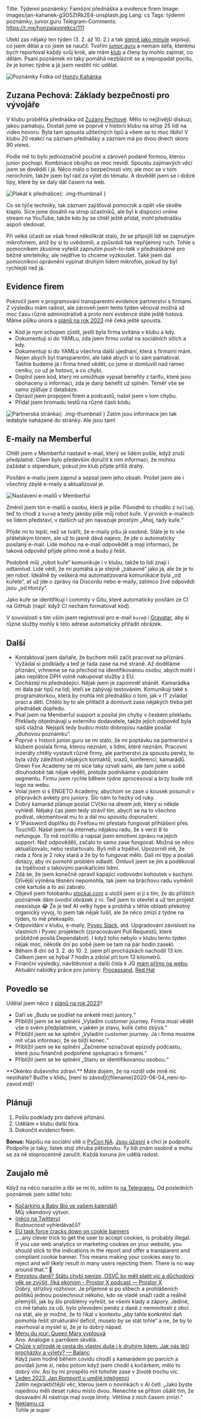 Title: Týdenní poznámky: Famózní přednáška a evidence firem
Image: images/jan-kahanek-g3O5ZtRk2E4-unsplash.jpg
Lang: cs
Tags: týdenní poznámky, junior.guru
Telegram-Comments: https://t.me/honzajavorekcz/111


Utekl zas nějaký ten týden (3. 2. až 10. 2.) a tak [stejně jako minule]({filename}/2023-02-03_tydenni-poznamky-schuzky-a-evidence-firemnich-partnerstvi.md) sepisuji, co jsem dělal a co jsem se naučil.
Tvořím [junior.guru](https://junior.guru/) a nemám šéfa, kterému bych reportoval každý svůj krok, ale mám [klub](https://junior.guru/club/) a členy by mohlo zajímat, co dělám.
Psaní poznámek mi taky pomáhá nezbláznit se a nepropadat pocitu, že je konec týdne a já jsem nestihl nic udělat.

![Poznámky]({static}/images/jan-kahanek-g3O5ZtRk2E4-unsplash.jpg)
Fotka od [Honzy Kahánka](https://unsplash.com/@honza_kahanek)


<!-- Honzo, piš jednu větu na řádek! https://sive.rs/1s -->


## Zuzana Pechová: Základy bezpečnosti pro vývojáře

V klubu proběhla přednáška od [Zuzany Pechové](https://www.linkedin.com/in/zuzanapechova/).
Mělo to nejživější diskuzi, jakou pamatuju.
Dostali jsme se poprvé v historii klubu na strop 25 lidí na video hovoru.
Byla tam spousta užitečných tipů a všem se to moc líbilo!
V klubu 20 reakcí na záznam přednášky a záznam má po dvou dnech skoro 90 _views_.

Podle mě to bylo jednoznačně poučné a zároveň podané formou, kterou junior pochopí.
Kombinace obojího se moc nevidí.
Spoustu zajímavých věcí jsem se dověděl i já.
Něco málo o bezpečnosti vím, ale moc se v tom nerochním, takže jsem byl rád za výlet do tématu.
A dověděl jsem se i dobré tipy, které by se daly dát časem na web.

![Plakát k přednášce]({static}/images/20230207-3f4025980ff02dba215a2a5c26de32b5dbc2f9e1a7bc3dcd44c45fc83495afc1.png){: .img-thumbnail }

Co se týče techniky, tak záznam zajišťoval pomocník a opět vše skvěle klaplo.
Sice jsme dosáhli na strop účastníků, ale byl k dispozici online stream na YouTube, takže kdo by se chtěl ještě přidat, mohl přednášku aspoň sledovat.

Při velké účasti se však hned několikrát stalo, že se připojili lidi se zapnutým mikrofonem, aniž by si to uvědomili, a způsobili tak nepříjemný ruch.
Tohle s pomocníkem zkusíme vyřešit zapnutím _push-to-talk_ v přednáškárně pro běžné smrtelníky, ale nejdříve to chceme vyzkoušet.
Také jsem dal pomocníkovi oprávnění vypínat druhým lidem mikrofon, pokud by byl rychlejší než já.


## Evidence firem

Pokročil jsem v programování transparentní evidence partnerství s firmami.
Z výsledku mám radost, ale zároveň jsem tento týden věnoval možná až moc času různé administrativě a proto není evidence stále ještě hotová.
Máme půlku února a [plánů na rok 2023]({filename}2022-12-26_strategie-na-2023.md) mě čeká ještě spousta.

-   Kód je nyní schopen zjistit, jestli byla firma uvítána v klubu a kdy.
-   Dokumentuji si do YAMLu, zda jsem firmu uvítal na sociálních sítích a kdy.
-   Dokumentuji si do YAMLu všechna další ujednání, která s firmami mám.
    Nejen abych byl transparentní, ale také abych si to sám pamatoval.
    Takhle budeme já i firma hned vědět, co jsme si domluvili nad rámec ceníku, co už je hotovo, a co chybí.
-   Doplnil jsem kód, který mi umožňuje vypsat benefity z tarifu, které jsou obohaceny o informaci, zda je daný benefit už splněn.
    Téměř vše se samo zjišťuje z databáze.
-   Opravil jsem propojení firem a podcastů, našel jsem v tom chybu.
-   Přidal jsem hromadu testů na různé části kódu.

![Partnerská stránka]({static}/images/screenshot-2023-02-10-at-11-55-14-partnerstvi-s-firmou-red-hat.png){: .img-thumbnail }
Zatím jsou informace jen tak ledabyle naházené do stránky. Ale jsou tam!


## E-maily na Memberful

Chtěl jsem v Memberful nastavit e-mail, který se lidem pošle, když zruší předplatné.
Cílem bylo především doručit k nim informaci, že mohou zažádat o stipendium, pokud jim klub přijde příliš drahý.

Posílání e-mailu jsem zapnul a sepsal jsem jeho obsah.
Prošel jsem ale i všechny zbylé e-maily a aktualizoval je.

![Nastavení e-mailů v Memberful]({static}/images/screenshot-2023-02-10-at-11-57-51-subscription-canceled.png)

Změnil jsem tón e-mailů a osobu, která je píše.
Původně to chodilo z `hello@`, teď to chodí z `kure@` a texty jakoby píše můj robot kuře.
V prvních e-mailech se lidem představí, v dalších už jen navazuje prostým „Ahoj, tady kuře.“

Přijde mi to lepší, než se tvářit, že e-maily píšu já osobně.
Stále je to vše přátelským tónem, ale už to jasně dává najevo, že jde o automaticky posílaný e-mail.
Lidé mohou na e-mail odpovědět a mají informaci, že taková odpověď přijde přímo mně a budu ji řešit.

Podobně můj „robot kuře“ komunikuje i v klubu, takže to lidi znají i odtamtud.
Lidé vědí, že mi pomáhá a je stejně „zábavné“ jako já, ale že je to jen robot.
Ideálně by veškerá má automatizovaná komunikace byla „od kuřete“, ať už jde o zprávy na Discordu nebo e-maily, zatímco živé odpovědi jsou „od Honzy“.

Jako kuře se identifikují i commity v Gitu, které automaticky posílám ze CI na GitHub (např. když CI nechám formátovat kód).

V souvislosti s tím vším jsem registroval pro e-mail `kure@` i [Gravatar](https://gravatar.com), aby si různé služby mohly k této adrese automaticky přiřadit obrázek.


## Další

-   Kontaktoval jsem daňaře, že bychom měli začít pracovat na přiznání.
    Vyžádal si podklady a teď je řada zase na mé straně.
    Až doděláme přiznání, vrhneme se na přechod na identifikovanou osobu, abych mohl i jako neplátce DPH volně nakupovat služby z EU.
-   Docházejí mi přednášející.
    Nějak jsem je zapomněl shánět.
    Kamarádka mi dala pár tipů na lidi, kteří se zabývají testováním.
    Komunikuji také s programátorkou, která by mohla mít přednášku o tom, jak v IT zvládat práci a děti.
    Chtělo by to ale přitlačit a domluvit zase nějakých třeba pět přednášek dopředu.
-   Psal jsem na Memberful support a posílal jim chyby v českém překladu.
    Překlady objednávají u externího dodavatele, takže jejich odpověď byla spíš vlažná.
    Nejspíš tedy budou místo dobropisu nadále posílat „dluhovou poznámku“.
-   Poprvé v historii junior.guru se mi stalo, že mi poptávku na partnerství s klubem poslala firma, kterou neznám, s lidmi, které neznám.
    Pracovní inzeráty chtěly vystavit různé firmy, ale partnerství za spoustu peněz, to byla vždy záležitost nějakých kontaktů, srazů, konferencí, kamarádů.
    Green Fox Academy se mi sice taky ozvali sami, ale tam jsme o sobě dlouhodobě tak nějak věděli, protože podnikáme v podobném segmentu.
    Firmu jsem rychle během týdne zprocesoval a brzy bude mít logo na webu.
-   Volal jsem si s ENGETO Academy, abychom se zase o kousek posunuli v přípravách ankety pro juniory.
    Šlo nám to hezky od ruky.
-   Dobrý kamarád plánuje poslat CVčko na _dream job_, který si někde vyhlédl.
    Nějaký čas jsem tedy strávil tím, abych se na to všechno podíval, okomentoval mu to a dal mu spoustu doporučení.
-   V 1Password doplňku do Firefoxu mi přestalo fungovat přihlášení přes TouchID.
    Našel jsem na internetu nějakou radu, že s verzí 8 to nefunguje.
    To mě rozčílilo a napsal jsem emotivní zprávu na jejich support.
    Než odpověděli, začalo to samo zase fungovat.
    Možná se něco aktualizovalo, nebo restartovalo.
    Byli milí a trpěliví.
    Upozornili mě, že rada z fóra je 2 roky stará a že by to fungovat mělo.
    Dali mi tipy a poslali dotazy, aby mi pomohli problém odladit.
    Omluvil jsem se jim a poděkoval za trpělivost s takovými panikařícími lidmi.
-   Zdá se, že jsem konečně opravil kapající vodovodní kohoutek v kuchyni.
    Dřívější výměna těsnění nepomohla, tak jsem na bráchovu radu vyměnil celé kartuše a to asi zabralo.
-   Objevil jsem fotobanku [stockai.com](https://www.stockai.com/) a uložil jsem si ji s tím, že do příštích poznámek dám úvodní obrázek z ní.
    Teď jsem to otevřel a už ten projekt neexistuje 😂
    Že je teď AI velký hype a probíhá v téhle oblasti překotný organický vývoj, to jsem tak nějak tušil, ale že něco zmizí z týdne na týden, to mě překvapilo.
-   Odpovídání v klubu, e-maily, [Pyvec Slack](https://docs.pyvec.org/operations/support.html#sit-kontaktu), atd.
    Upgradování závislostí na vlastních i Pyvec projektech (zpracovávání Pull Requestů, které průběžně posílá Dependabot).
    I když toho nebylo v klubu tento týden nějak moc, několik dní po sobě jsem se tam na pár hodin zasekl.
-   Během 8 dní od 3. 2. do 10. 2. jsem při procházkách nachodil 13 km. Celkem jsem se hýbal 7 hodin a zdolal při tom 13 kilometrů.
-   Finanční výsledky, návštěvnost a další čísla k JG [mám přímo na webu](https://junior.guru/open/).
    Aktuální nabídky práce pro juniory: [Processand](https://junior.guru/jobs/dbbb7bf406b3c33aeba36cae817919d44bfb368a08fb1b4899dba130/), [Red Hat](https://junior.guru/jobs/34fa3ec07892dd3ff64458e2ccbf12578e00860483427e9e7c4847bc/)


## Povedlo se

Udělal jsem něco z [plánů na rok 2023]({filename}2022-12-26_strategie-na-2023.md)?

-   Daří se „Budu se podílet na anketě mezi juniory.“
-   Přiblížil jsem se ke splnění „Vyladím customer journey. Firma musí vědět vše o svém předplatném, v jakém je stavu, kolik čeho zbývá.“
-   Přiblížil jsem se ke splnění „Vyladím customer journey. Já i firma musíme mít včas informaci, že se blíží konec.“
-   Přiblížil jsem se ke splnění „Začneme označovat epizody podcastu, které jsou finančně podpořené spoluprací s firmami.“
-   Přiblížil jsem se ke splnění „Stanu se identifikovanou osobou.“


<div class="alert alert-warning" role="alert" markdown="1">
**Okénko duševního zdraví.**
Máte dojem, že na rozdíl ode mně nic nestíháte?
Buďte v klidu, [není to závod]({filename}2020-06-04_neni-to-zavod.md)!
</div>


## Plánuji

1.  Pošlu podklady pro daňové přiznání.
2.  Udělám v klubu další fóra.
3.  Dokončit evidenci firem.

**Bonus:** Napíšu na sociální sítě o [PyCon NA](https://na.pycon.org/).
[Jsou úžasní]({filename}2021-06-17_jessica-upani-about-python-events-in-namibia-you-have-to-be-pure-in-terms-of-your-why.md) a chci je podpořit.
Podpořte je taky, lístek stojí zhruba pětistovku.
Ty lidi znám osobně a mohu se za ně stoprocentně zaručit.
Každá koruna jim udělá radost.


## Zaujalo mě

Když na něco narazím a líbí se mi to, sdílím to [na Telegramu](https://t.me/honzajavorekcz).
Od posledních poznámek jsem sdílel toto:

- [Kočárkino a Baby Bio ve vašem kalendáři]({filename}2023-02-09_kocarkino-a-baby-bio-ve-vasem-kalendari.md)<br>Můj víkendový výtvor.
- [(něco na Twitteru)](https://twitter.com/karenxcheng/status/1623055316350029825)<br>Budoucnost vyhledávačů?
- [EU task force cracks down on cookie banners](https://www.simpleanalytics.com/blog/eu-task-force-cracks-down-on-cookie-banners)<br>„…any clever trick to get the user to accept cookies, is probably illegal. If you use web analytics or marketing cookies on your website, you should stick to the indications in the report and offer a transparent and compliant cookie banner. This means making your cookies easy to reject and will likely result in many users rejecting them. There is no way around that.“ 👏
- [Porostou daně? Státu chybí peníze, OSVČ by měli platit víc a důchodový věk se zvýšit, říká ekonom - Prostor X podcast — Prostor X](https://overcast.fm/+Wv2R5NDL0)<br>Dobrý, střízlivý rozhovor. Je příjemné si po slibech a prohlášeních politiků jednou poslechnout někoho, kdo se vládě snaží radit a reálně přemýšlí, jak by šlo problémy vyřešit, se všemi klady a zápory. Jediné, co mě tahalo za uši, bylo převedení peněz z daně z nemovitosti z obcí na stát, ale je možné, že to říkal v kontextu „aby tahle konkrétní daň pomohla řešit strukturální deficit, muselo by se stát tohle“ a ne, že by to navrhoval a myslel si, že je to dobrý nápad.
- [Menu du jour: Queen Mary vyplouvá](https://bigvilik.com/2023/01/29/menu-du-jour-queen-mary-vyplouv/)<br>Ano. Analogie s parníkem skvělá.
- [Chůze v přírodě je cesta do vlastní duše i k druhým lidem. Jak nás léčí procházky a výlety? — Balanc](https://www.mujrozhlas.cz/rapi/view/episode/0ba387f1-2f95-375e-9b60-24f5a10a5381)<br>Když jsem hodně během covidu chodil s kamarádem po parcích a povídali jsme si, nebo potom když jsem chodil s kočárkem, mělo to dobrý vliv. Asi by mi prospělo mít tohohle zase v životě trochu víc.
- [Leden 2023: Jan Romportl o umělé inteligenci](https://newslettery.substack.com/p/leden-2023-jan-romportl-o-umele-inteligenci)<br>Zatím nejpraktičtější věc, kterou jsem o novinkách v AI četl: „Jako byste najednou měli deset rukou místo dvou. Nenechte se přitom ošálit tím, že dosavadní AI nástroje mají svoje limity. Většina z nich časem zmizí.“
- [Neklamu.cz](https://neklamu.cz/)<br>Tohle je super
